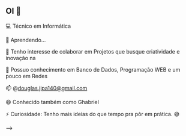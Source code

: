 ## OI 👋
💻 Técnico em Informática 

🌱 Aprendendo... 

👯 Tenho interesse de colaborar em Projetos que busque criatividade e inovação na 

💬 Possuo conhecimento em Banco de Dados, Programação WEB e um pouco em Redes

📫 @douglas.jipa140@gmail.com

😄 Conhecido também como Ghabriel

⚡ Curiosidade: Tenho mais ideias do que tempo pra pôr em prática. 😅

-->

<!--
**Douglinhs/Douglinhs** is a ✨ _special_ ✨ repository because its `README.md` (this file) appears on your GitHub profile.


